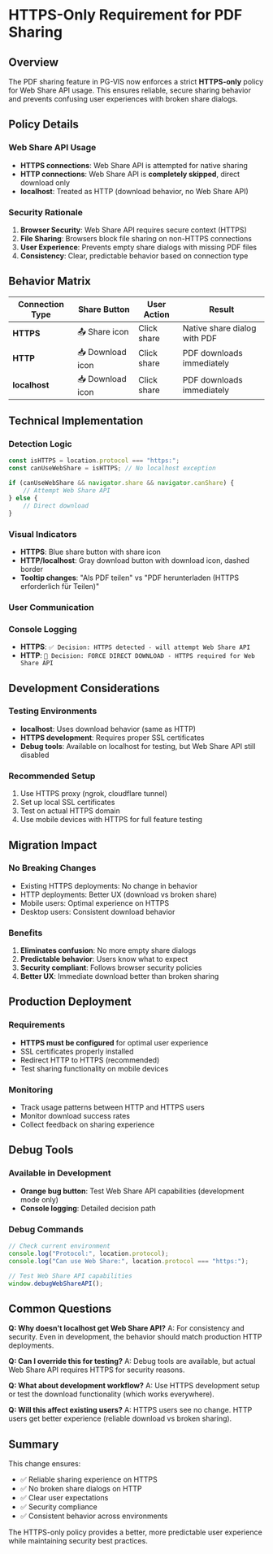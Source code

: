 # HTTPS-Only Requirement for PDF Sharing

## Overview

The PDF sharing feature in PG-VIS now enforces a strict **HTTPS-only** policy for Web Share API usage. This ensures reliable, secure sharing behavior and prevents confusing user experiences with broken share dialogs.

## Policy Details

### Web Share API Usage

- **HTTPS connections**: Web Share API is attempted for native sharing
- **HTTP connections**: Web Share API is **completely skipped**, direct download only
- **localhost**: Treated as HTTP (download behavior, no Web Share API)

### Security Rationale

1. **Browser Security**: Web Share API requires secure context (HTTPS)
2. **File Sharing**: Browsers block file sharing on non-HTTPS connections
3. **User Experience**: Prevents empty share dialogs with missing PDF files
4. **Consistency**: Clear, predictable behavior based on connection type

## Behavior Matrix

| Connection Type | Share Button     | User Action | Result                       |
| --------------- | ---------------- | ----------- | ---------------------------- |
| **HTTPS**       | 📤 Share icon    | Click share | Native share dialog with PDF |
| **HTTP**        | 📥 Download icon | Click share | PDF downloads immediately    |
| **localhost**   | 📥 Download icon | Click share | PDF downloads immediately    |

## Technical Implementation

### Detection Logic

```javascript
const isHTTPS = location.protocol === "https:";
const canUseWebShare = isHTTPS; // No localhost exception

if (canUseWebShare && navigator.share && navigator.canShare) {
    // Attempt Web Share API
} else {
    // Direct download
}
```

### Visual Indicators

- **HTTPS**: Blue share button with share icon
- **HTTP/localhost**: Gray download button with download icon, dashed border
- **Tooltip changes**: "Als PDF teilen" vs "PDF herunterladen (HTTPS erforderlich für Teilen)"

### User Communication

### Console Logging

- **HTTPS**: `✅ Decision: HTTPS detected - will attempt Web Share API`
- **HTTP**: `🚫 Decision: FORCE DIRECT DOWNLOAD - HTTPS required for Web Share API`

## Development Considerations

### Testing Environments

- **localhost**: Uses download behavior (same as HTTP)
- **HTTPS development**: Requires proper SSL certificates
- **Debug tools**: Available on localhost for testing, but Web Share API still disabled

### Recommended Setup

1. Use HTTPS proxy (ngrok, cloudflare tunnel)
2. Set up local SSL certificates
3. Test on actual HTTPS domain
4. Use mobile devices with HTTPS for full feature testing

## Migration Impact

### No Breaking Changes

- Existing HTTPS deployments: No change in behavior
- HTTP deployments: Better UX (download vs broken share)
- Mobile users: Optimal experience on HTTPS
- Desktop users: Consistent download behavior

### Benefits

1. **Eliminates confusion**: No more empty share dialogs
2. **Predictable behavior**: Users know what to expect
3. **Security compliant**: Follows browser security policies
4. **Better UX**: Immediate download better than broken sharing

## Production Deployment

### Requirements

- **HTTPS must be configured** for optimal user experience
- SSL certificates properly installed
- Redirect HTTP to HTTPS (recommended)
- Test sharing functionality on mobile devices

### Monitoring

- Track usage patterns between HTTP and HTTPS users
- Monitor download success rates
- Collect feedback on sharing experience

## Debug Tools

### Available in Development

- **Orange bug button**: Test Web Share API capabilities (development mode only)
- **Console logging**: Detailed decision path

### Debug Commands

```javascript
// Check current environment
console.log("Protocol:", location.protocol);
console.log("Can use Web Share:", location.protocol === "https:");

// Test Web Share API capabilities
window.debugWebShareAPI();
```

## Common Questions

**Q: Why doesn't localhost get Web Share API?**
A: For consistency and security. Even in development, the behavior should match production HTTP deployments.

**Q: Can I override this for testing?**
A: Debug tools are available, but actual Web Share API requires HTTPS for security reasons.

**Q: What about development workflow?**
A: Use HTTPS development setup or test the download functionality (which works everywhere).

**Q: Will this affect existing users?**
A: HTTPS users see no change. HTTP users get better experience (reliable download vs broken sharing).

## Summary

This change ensures:

- ✅ Reliable sharing experience on HTTPS
- ✅ No broken share dialogs on HTTP
- ✅ Clear user expectations
- ✅ Security compliance
- ✅ Consistent behavior across environments

The HTTPS-only policy provides a better, more predictable user experience while maintaining security best practices.
